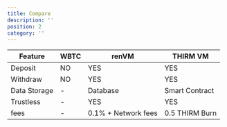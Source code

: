 ```yaml
---
title: Compare
description: ''
position: 2
category: ''
---
```


| Feature | WBTC | renVM | THIRM VM |
|---|---|---|---|
| Deposit  | NO |  YES |  YES |
| Withdraw | NO |  YES |  YES |
| Data Storage | - |  Database |  Smart Contract |
| Trustless | - | YES | YES |
| fees | - | 0.1% + Network fees | 0.5 THIRM Burn |
